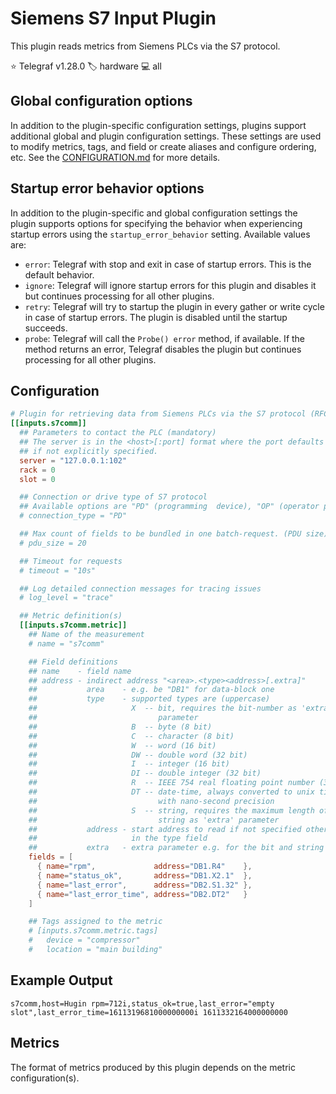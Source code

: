 # Siemens S7 Input Plugin

This plugin reads metrics from Siemens PLCs via the S7 protocol.

⭐ Telegraf v1.28.0
🏷️ hardware
💻 all

## Global configuration options <!-- @/docs/includes/plugin_config.md -->

In addition to the plugin-specific configuration settings, plugins support
additional global and plugin configuration settings. These settings are used to
modify metrics, tags, and field or create aliases and configure ordering, etc.
See the [CONFIGURATION.md][CONFIGURATION.md] for more details.

[CONFIGURATION.md]: ../../../docs/CONFIGURATION.md#plugins

## Startup error behavior options <!-- @/docs/includes/startup_error_behavior.md -->

In addition to the plugin-specific and global configuration settings the plugin
supports options for specifying the behavior when experiencing startup errors
using the `startup_error_behavior` setting. Available values are:

- `error`:  Telegraf with stop and exit in case of startup errors. This is the
            default behavior.
- `ignore`: Telegraf will ignore startup errors for this plugin and disables it
            but continues processing for all other plugins.
- `retry`:  Telegraf will try to startup the plugin in every gather or write
            cycle in case of startup errors. The plugin is disabled until
            the startup succeeds.
- `probe`:  Telegraf will call the `Probe() error` method, if available. If the
            method returns an error, Telegraf disables the plugin but continues
            processing for all other plugins.

## Configuration

```toml @sample.conf
# Plugin for retrieving data from Siemens PLCs via the S7 protocol (RFC1006)
[[inputs.s7comm]]
  ## Parameters to contact the PLC (mandatory)
  ## The server is in the <host>[:port] format where the port defaults to 102
  ## if not explicitly specified.
  server = "127.0.0.1:102"
  rack = 0
  slot = 0

  ## Connection or drive type of S7 protocol
  ## Available options are "PD" (programming  device), "OP" (operator panel) or "basic" (S7 basic communication).
  # connection_type = "PD"

  ## Max count of fields to be bundled in one batch-request. (PDU size)
  # pdu_size = 20

  ## Timeout for requests
  # timeout = "10s"

  ## Log detailed connection messages for tracing issues
  # log_level = "trace"

  ## Metric definition(s)
  [[inputs.s7comm.metric]]
    ## Name of the measurement
    # name = "s7comm"

    ## Field definitions
    ## name    - field name
    ## address - indirect address "<area>.<type><address>[.extra]"
    ##           area    - e.g. be "DB1" for data-block one
    ##           type    - supported types are (uppercase)
    ##                     X  -- bit, requires the bit-number as 'extra'
    ##                           parameter
    ##                     B  -- byte (8 bit)
    ##                     C  -- character (8 bit)
    ##                     W  -- word (16 bit)
    ##                     DW -- double word (32 bit)
    ##                     I  -- integer (16 bit)
    ##                     DI -- double integer (32 bit)
    ##                     R  -- IEEE 754 real floating point number (32 bit)
    ##                     DT -- date-time, always converted to unix timestamp
    ##                           with nano-second precision
    ##                     S  -- string, requires the maximum length of the
    ##                           string as 'extra' parameter
    ##           address - start address to read if not specified otherwise
    ##                     in the type field
    ##           extra   - extra parameter e.g. for the bit and string type
    fields = [
      { name="rpm",             address="DB1.R4"    },
      { name="status_ok",       address="DB1.X2.1"  },
      { name="last_error",      address="DB2.S1.32" },
      { name="last_error_time", address="DB2.DT2"   }
    ]

    ## Tags assigned to the metric
    # [inputs.s7comm.metric.tags]
    #   device = "compressor"
    #   location = "main building"
```

## Example Output

```text
s7comm,host=Hugin rpm=712i,status_ok=true,last_error="empty slot",last_error_time=1611319681000000000i 1611332164000000000
```

## Metrics

The format of metrics produced by this plugin depends on the metric
configuration(s).
